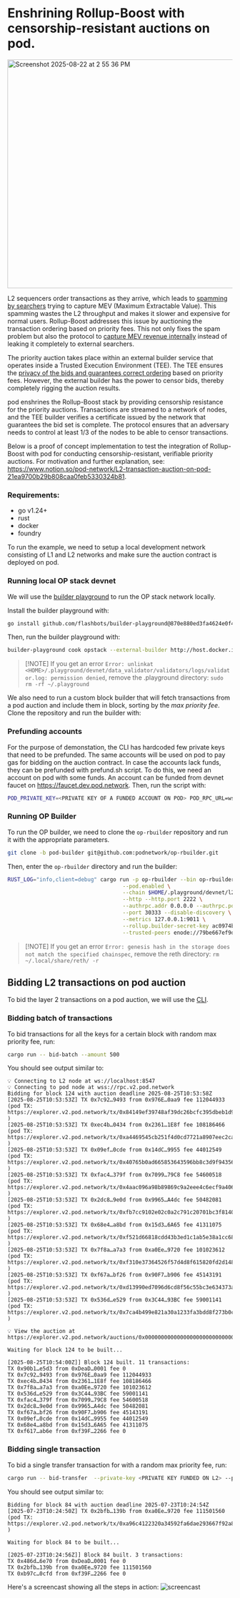 # Enshrining Rollup-Boost with censorship-resistant auctions on pod.

<img width="1012" height="512" alt="Screenshot 2025-08-22 at 2 55 36 PM" src="https://github.com/user-attachments/assets/db2f3ab9-0dbf-40a7-a922-53c35625b71f" />

L2 sequencers order transactions as they arrive, which leads to
[spamming by searchers](https://writings.flashbots.net/mev-and-the-limits-of-scaling) trying to capture MEV (Maximum
Extractable Value). This spamming wastes the L2 throughput and makes it slower and expensive for normal users.
Rollup-Boost addresses this issue by auctioning the transaction ordering based on priority fees. This not only fixes the
spam problem but also the protocol to
[capture MEV revenue internally](https://www.paradigm.xyz/2024/06/priority-is-all-you-need) instead of leaking it
completely to external searchers.

The priority auction takes place within an external builder service that operates inside a Trusted Execution Environment
(TEE). The TEE ensures the
[privacy of the bids and guarantees correct ordering](https://writings.flashbots.net/introducing-rollup-boost) based on
priority fees. However, the external builder has the power to censor bids, thereby completely rigging the auction results.

pod enshrines the Rollup-Boost stack by providing censorship resistance for the priority auctions. Transactions are
streamed to a network of nodes, and the TEE builder verifies a certificate issued by the network that guarantees the bid
set is complete. The protocol ensures that an adversary needs to control at least 1/3 of the nodes to be able to censor
transactions.

Below is a proof of concept implementation to test the integration of Rollup-Boost with pod for conducting
censorship-resistant, verifiable priority auctions. For motivation and further explanation, see:
https://www.notion.so/pod-network/L2-transaction-auction-on-pod-21ea9700b29b808caa0feb5330324b81.

### Requirements:

- go v1.24+
- rust
- docker
- foundry

To run the example, we need to setup a local development network consisting of L1 and L2 networks and make sure the
auction contract is deployed on pod.

### Running local OP stack devnet

We will use the [builder playground](https://github.com/flashbots/builder-playground) to run the OP stack network
locally.

Install the builder playground with:

```bash
go install github.com/flashbots/builder-playground@870e880ed3fa4624e0f42bdc59b8078c7b550e8b
```

Then, run the builder playground with:

```bash
builder-playground cook opstack --external-builder http://host.docker.internal:4444
```

> [!NOTE] If you get an error
> `Error: unlinkat <HOME>/.playground/devnet/data_validator/validators/logs/validator.log: permission denied`, remove
> the .playground directory: `sudo rm -rf ~/.playground`

We also need to run a custom block builder that will fetch transactions from a pod auction and include them in block,
sorting by the _max priority fee_. Clone the repository and run the builder with:

### Prefunding accounts

For the purpose of demonstation, the CLI has hardcoded few private keys that need to be prefunded. The same accounts
will be used on pod to pay gas for bidding on the auction contract. In case the accounts lack funds, they can be
prefunded with prefund.sh script. To do this, we need an account on pod with some funds. An account can be funded from
devnet faucet on https://faucet.dev.pod.network. Then, run the script with:

```bash
POD_PRIVATE_KEY=<PRIVATE KEY OF A FUNDED ACCOUNT ON POD> POD_RPC_URL=wss://rpc.v2.pod.network ./prefund.sh
```

### Running OP Builder

To run the OP builder, we need to clone the `op-rbuilder` repository and run it with the appropriate parameters.

```bash
git clone -b pod-builder git@github.com:podnetwork/op-rbuilder.git
```

Then, enter the `op-rbuilder` directory and run the builder:

```bash
RUST_LOG="info,client=debug" cargo run -p op-rbuilder --bin op-rbuilder -- node \
                                    --pod.enabled \
                                    --chain $HOME/.playground/devnet/l2-genesis.json \
                                    --http --http.port 2222 \
                                    --authrpc.addr 0.0.0.0 --authrpc.port 4444 --authrpc.jwtsecret $HOME/.playground/devnet/jwtsecret \
                                    --port 30333 --disable-discovery \
                                    --metrics 127.0.0.1:9011 \
                                    --rollup.builder-secret-key ac0974bec39a17e36ba4a6b4d238ff944bacb478cbed5efcae784d7bf4f2ff80 \
                                    --trusted-peers enode://79be667ef9dcbbac55a06295ce870b07029bfcdb2dce28d959f2815b16f81798483ada7726a3c4655da4fbfc0e1108a8fd17b448a68554199c47d08ffb10d4b8@127.0.0.1:30304
```

> [!NOTE] If you get an error `Error: genesis hash in the storage does not match the specified chainspec`, remove the
> reth directory: `rm ~/.local/share/reth/ -r`

## Bidding L2 transactions on pod auction

To bid the layer 2 transactions on a pod auction, we will use the [CLI](./src/bin/send_tx.rs).

### Bidding batch of transactions

To bid transactions for all the keys for a certain block with random max priority fee, run:

```bash
cargo run -- bid-batch --amount 500
```

You should see output similar to:

```text
💡 Connecting to L2 node at ws://localhost:8547
💡 Connecting to pod node at wss://rpc.v2.pod.network
Bidding for block 124 with auction deadline 2025-08-25T10:53:58Z
[2025-08-25T10:53:53Z] TX 0x7c92…9493 from 0x976E…0aa9 fee 112044933 (pod TX: https://explorer.v2.pod.network/tx/0x84149ef39748af39dc26bcfc395dbeb1d974f5bfdfb5d3e018afe85db8b43de0 )
[2025-08-25T10:53:53Z] TX 0xec4b…0434 from 0x2361…1E8f fee 108186466 (pod TX: https://explorer.v2.pod.network/tx/0xa4469545cb251f4d0cd7721a8907eec2caf93d98795a0f296101fcad80b05132 )
[2025-08-25T10:53:53Z] TX 0x09ef…0cde from 0x14dC…9955 fee 44012549 (pod TX: https://explorer.v2.pod.network/tx/0x40765b0ad665853643596bb8c3d9f94356eef885fec99716845c1658bb0e743d )
[2025-08-25T10:53:53Z] TX 0xfac4…379f from 0x7099…79C8 fee 54600518 (pod TX: https://explorer.v2.pod.network/tx/0x4aac096a98b89869c9a2eee4c6ecf9a406fa554f9638af35c601c507a6e2286b )
[2025-08-25T10:53:53Z] TX 0x2dc8…9e0d from 0x9965…A4dc fee 50482081 (pod TX: https://explorer.v2.pod.network/tx/0xfb7cc9102e02c0a2c791c20701bc3f814080a71b3873a44e4482fffe85ff8356 )
[2025-08-25T10:53:53Z] TX 0x68e4…a8bd from 0x15d3…6A65 fee 41311075 (pod TX: https://explorer.v2.pod.network/tx/0xf521d66818cdd43b3ed1c1ab5e38a1cc687320f88d18189a723772dab39ba5ea )
[2025-08-25T10:53:53Z] TX 0x7f8a…a7a3 from 0xa0Ee…9720 fee 101023612 (pod TX: https://explorer.v2.pod.network/tx/0xf310e37364526f57d4d8f615820fd2d1482a5453220adecb69cbafd0732217d7 )
[2025-08-25T10:53:53Z] TX 0xf67a…bf26 from 0x90F7…b906 fee 45143191 (pod TX: https://explorer.v2.pod.network/tx/0xd13990ed7096d6cd8f56c55bc3e634373ae9f6583c407ad919ee9abcf3cee194 )
[2025-08-25T10:53:53Z] TX 0x536d…e529 from 0x3C44…93BC fee 59001141 (pod TX: https://explorer.v2.pod.network/tx/0x7ca4b499e821a30a1233fa3bdd8f273b0ce8dc20440b722791800d1344d5dfed )

💡 View the auction at https://explorer.v2.pod.network/auctions/0x00000000000000000000000000000000000000000000000000063d2e5f5d3d80/1756119238000000

Waiting for block 124 to be built...

[2025-08-25T10:54:00Z]] Block 124 built. 11 transactions:
TX 0x90b1…e5d3 from 0xDeaD…0001 fee 0
TX 0x7c92…9493 from 0x976E…0aa9 fee 112044933
TX 0xec4b…0434 from 0x2361…1E8f fee 108186466
TX 0x7f8a…a7a3 from 0xa0Ee…9720 fee 101023612
TX 0x536d…e529 from 0x3C44…93BC fee 59001141
TX 0xfac4…379f from 0x7099…79C8 fee 54600518
TX 0x2dc8…9e0d from 0x9965…A4dc fee 50482081
TX 0xf67a…bf26 from 0x90F7…b906 fee 45143191
TX 0x09ef…0cde from 0x14dC…9955 fee 44012549
TX 0x68e4…a8bd from 0x15d3…6A65 fee 41311075
TX 0xf617…ab6e from 0xf39F…2266 fee 0
```

### Bidding single transaction

To bid a single transfer transaction for with a random max priority fee, run:

```bash
cargo run -- bid-transfer  --private-key <PRIVATE KEY FUNDED ON L2> --pod-private-key <PRIVATE KEY FUNDED ON POD> --to <ADDRESS TO SEND TO> --amount <AMOUNT>
```

You should see output similar to:

```text
Bidding for block 84 with auction deadline 2025-07-23T10:24:54Z
[2025-07-23T10:24:50Z] TX 0x2bfb…139b from 0xa0Ee…9720 fee 111501560 (pod TX: https://explorer.v2.pod.network/tx/0xa96c4122320a34592fa6dae293667f92a89662c5be20bf7153dea5f85eddb88e )

Waiting for block 84 to be built...

[2025-07-23T10:24:56Z]] Block 84 built. 3 transactions:
TX 0x486d…6e70 from 0xDeaD…0001 fee 0
TX 0x2bfb…139b from 0xa0Ee…9720 fee 111501560
TX 0xb97c…0cfd from 0xf39F…2266 fee 0
```

Here's a screencast showing all the steps in action: ![screencast](./demo.gif)
